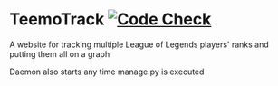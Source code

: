 # TeemoTrack [![Code Check](https://github.com/phost1111/TeemoTrack/actions/workflows/main.yml/badge.svg)](https://github.com/phost1111/TeemoTrack/actions/workflows/main.yml)
A website for tracking multiple League of Legends players' ranks and putting them all on a graph


Daemon also starts any time manage.py is executed